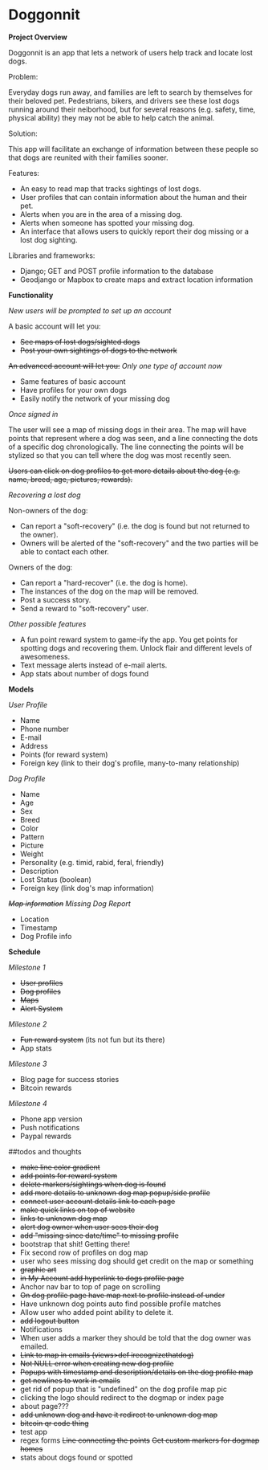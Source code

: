 

# Doggonnit

**Project Overview**

Doggonnit is an app that lets a network of users help track and locate lost dogs.

Problem:

Everyday dogs run away, and families are left to search by themselves for their beloved pet.
Pedestrians, bikers, and drivers see these lost dogs running around their neiborhood, but for several reasons
(e.g. safety, time, physical ability) they may not be able to help catch the animal.

Solution:

This app will facilitate an exchange of information between these people so that dogs are reunited with their families sooner.

Features:
- An easy to read map that tracks sightings of lost dogs.
- User profiles that can contain information about the human and their pet.
- Alerts when you are in the area of a missing dog.
- Alerts when someone has spotted your missing dog.
- An interface that allows users to quickly report their dog missing or a lost dog sighting.

Libraries and frameworks:
- Django; GET and POST profile information to the database
- Geodjango or Mapbox to create maps and extract location information

**Functionality**

*New users will be prompted to set up an account* 

A basic account will let you:
  -  ~~See maps of lost dogs/sighted dogs~~
  -  ~~Post your own sightings of dogs to the network~~
  
~~An advanced account will let you:~~ *Only one type of account now*
  - Same features of basic account
  - Have profiles for your own dogs
  - Easily notify the network of your missing dog
  
 *Once signed in*
 
 The user will see a map of missing dogs in their area.
 The map will have points that represent where a dog was seen,
 and a line connecting the dots of a specific dog chronologically. The line connecting the 
 points will be stylized so that you can tell where the dog was most recently seen.
        

 ~~Users can click on dog profiles to get more details about the dog (e.g. name, breed, age, pictures, rewards).~~
 
 *Recovering a lost dog*
 
 Non-owners of the dog:
 - Can report a "soft-recovery" (i.e. the dog is found but not returned to the owner).
 - Owners will be alerted of the "soft-recovery" and the two parties will be able to contact each other.
 
 Owners of the dog:
 - Can report a "hard-recover" (i.e. the dog is home).
 - The instances of the dog on the map will be removed.
 - Post a success story.
 - Send a reward to "soft-recovery" user.
 
 *Other possible features*
  - A fun point reward system to game-ify the app. You get points for spotting dogs and recovering them. Unlock flair and different levels of awesomeness.
  - Text message alerts instead of e-mail alerts.
  - App stats about number of dogs found
  
  **Models**
  
  *User Profile*
  - Name
  - Phone number
  - E-mail
  - Address
  - Points (for reward system)
  - Foreign key (link to their dog's profile, many-to-many relationship)
  
  *Dog Profile*
  - Name
  - Age
  - Sex
  - Breed
  - Color
  - Pattern
  - Picture
  - Weight
  - Personality (e.g. timid, rabid, feral, friendly) 
  - Description
  - Lost Status (boolean)
  - Foreign key (link dog's map information)
  
  ~~*Map information*~~ *Missing Dog Report*
  - Location
  - Timestamp
  - Dog Profile info
  
  **Schedule**
  
  *Milestone 1*
  - ~~User profiles~~
  - ~~Dog profiles~~
  - ~~Maps~~
  - ~~Alert System~~
  
  *Milestone 2*
  - ~~Fun reward system~~ (its not fun but its there)
  - App stats
  
  *Milestone 3*
  - Blog page for success stories 
  - Bitcoin rewards
  
  *Milestone 4*
  - Phone app version
  - Push notifications
  - Paypal rewards


##todos and thoughts
- ~~make line color gradient~~
- ~~add points for reward system~~
- ~~delete markers/sightings when dog is found~~
- ~~add more details to unknown dog map popup/side profile~~
- ~~connect user account details link to each page~~
- ~~make quick links on top of website~~
- ~~links to unknown dog map~~
- ~~alert dog owner when user sees their dog~~
- ~~add "missing since date/time" to missing profile~~
- bootstrap that shit! Getting there!
- Fix second row of profiles on dog map
- user who sees missing dog should get credit on the map or something
- ~~graphic art~~
- ~~in My Account add hyperlink to dogs profile page~~
- Anchor nav bar to top of page on scrolling
- ~~On dog profile page have map next to profile instead of under~~
- Have unknown dog points auto find possible profile matches
- Allow user who added point ability to delete it.
- ~~add logout button~~
- Notifications
- When user adds a marker they should be told that the dog owner was emailed.
- ~~Link to map in emails (views>def irecognizethatdog)~~
- ~~Not NULL error when creating new dog profile~~
- ~~Popups with timestamp and description/details on the dog profile map~~
- ~~get newlines to work in emails~~
- get rid of popup that is "undefined" on the dog profile map pic
- clicking the logo should redirect to the dogmap or index page
- about page???
- ~~add unknown dog and have it redirect to unknown dog map~~
- ~~bitcoin qr code thing~~
- test app
- regex forms
~~Line connecting the points~~
~~Get custom markers for dogmap homes~~
- stats about dogs found or spotted